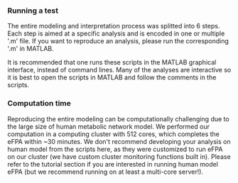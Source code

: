 
### Running a test
The entire modeling and interpretation process was splitted into 6 steps. Each step is aimed at a specific analysis and is encoded in one or multiple '.m' file. If you want to reproduce an analysis, please run the corresponding '.m' in MATLAB. 

It is recommended that one runs these scripts in the MATLAB graphical interface, instead of command lines. Many of the analyses are interactive so it is best to open the scripts in MATLAB and follow the comments in the scripts.

### Computation time
Reproducing the entire modeling can be computationally challenging due to the large size of human metabolic network model. We performed our computation in a computing cluster with 512 cores, which completes the eFPA within ~30 minutes. We don't recommend developing your analysis on human model from the scripts here, as they were customized to run eFPA on our cluster (we have custom cluster monitoring functions built in). Please refer to the tutorial section if you are interested in running human model eFPA (but we recommend running on at least a multi-core server!).
